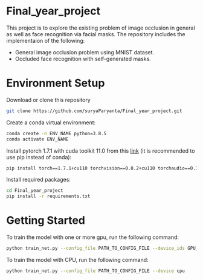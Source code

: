 # Final_year_project

This project is to explore the existing problem of image occlusion in general as well as face recognition via facial masks. 
The repository includes the implementaion of the following:
* General image occlusion problem using MNIST dataset.
* Occluded face recognition with self-generated masks.

# Environment Setup

Download or clone this repository
```bash
git clone https://github.com/suryaParyanta/Final_year_project.git
```

Create a conda virtual environment:
```bash
conda create -n ENV_NAME python=3.8.5
conda activate ENV_NAME
```

Install pytorch 1.7.1 with cuda toolkit 11.0 from this [link](https://pytorch.org/get-started/previous-versions/) (it is recommended to use pip instead of conda):
```bash
pip install torch==1.7.1+cu110 torchvision==0.8.2+cu110 torchaudio==0.7.2 -f https://download.pytorch.org/whl/torch_stable.html
```

Install required packages:
```bash
cd Final_year_project
pip install -r requirements.txt
```

# Getting Started

To train the model with one or more gpu, run the following command:
```bash
python train_net.py --config_file PATH_TO_CONFIG_FILE --device_ids GPU_IDS --device cuda
```

To train the model with CPU, run the following command:
```bash
python train_net.py --config_file PATH_TO_CONFIG_FILE --device cpu
```


